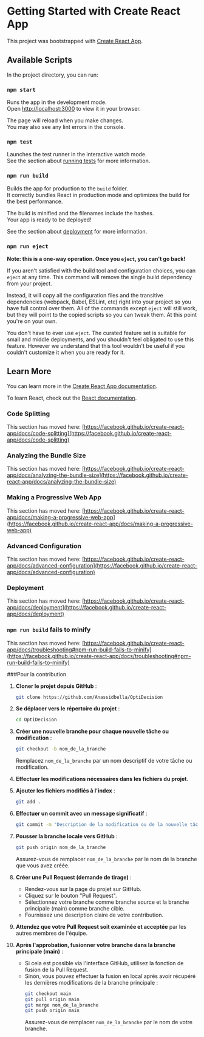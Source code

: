 # Getting Started with Create React App

This project was bootstrapped with [Create React App](https://github.com/facebook/create-react-app).

## Available Scripts

In the project directory, you can run:

### `npm start`

Runs the app in the development mode.\
Open [http://localhost:3000](http://localhost:3000) to view it in your browser.

The page will reload when you make changes.\
You may also see any lint errors in the console.

### `npm test`

Launches the test runner in the interactive watch mode.\
See the section about [running tests](https://facebook.github.io/create-react-app/docs/running-tests) for more information.

### `npm run build`

Builds the app for production to the `build` folder.\
It correctly bundles React in production mode and optimizes the build for the best performance.

The build is minified and the filenames include the hashes.\
Your app is ready to be deployed!

See the section about [deployment](https://facebook.github.io/create-react-app/docs/deployment) for more information.

### `npm run eject`

**Note: this is a one-way operation. Once you `eject`, you can't go back!**

If you aren't satisfied with the build tool and configuration choices, you can `eject` at any time. This command will remove the single build dependency from your project.

Instead, it will copy all the configuration files and the transitive dependencies (webpack, Babel, ESLint, etc) right into your project so you have full control over them. All of the commands except `eject` will still work, but they will point to the copied scripts so you can tweak them. At this point you're on your own.

You don't have to ever use `eject`. The curated feature set is suitable for small and middle deployments, and you shouldn't feel obligated to use this feature. However we understand that this tool wouldn't be useful if you couldn't customize it when you are ready for it.

## Learn More

You can learn more in the [Create React App documentation](https://facebook.github.io/create-react-app/docs/getting-started).

To learn React, check out the [React documentation](https://reactjs.org/).

### Code Splitting

This section has moved here: [https://facebook.github.io/create-react-app/docs/code-splitting](https://facebook.github.io/create-react-app/docs/code-splitting)

### Analyzing the Bundle Size

This section has moved here: [https://facebook.github.io/create-react-app/docs/analyzing-the-bundle-size](https://facebook.github.io/create-react-app/docs/analyzing-the-bundle-size)

### Making a Progressive Web App

This section has moved here: [https://facebook.github.io/create-react-app/docs/making-a-progressive-web-app](https://facebook.github.io/create-react-app/docs/making-a-progressive-web-app)

### Advanced Configuration

This section has moved here: [https://facebook.github.io/create-react-app/docs/advanced-configuration](https://facebook.github.io/create-react-app/docs/advanced-configuration)

### Deployment

This section has moved here: [https://facebook.github.io/create-react-app/docs/deployment](https://facebook.github.io/create-react-app/docs/deployment)

### `npm run build` fails to minify

This section has moved here: [https://facebook.github.io/create-react-app/docs/troubleshooting#npm-run-build-fails-to-minify](https://facebook.github.io/create-react-app/docs/troubleshooting#npm-run-build-fails-to-minify)


###Pour la contribution 

1. **Cloner le projet depuis GitHub** :
   ```bash
   git clone https://github.com/Anassidbella/OptiDecision
   ```

2. **Se déplacer vers le répertoire du projet** :
   ```bash
   cd OptiDecision
   ```

3. **Créer une nouvelle branche pour chaque nouvelle tâche ou modification** :
   ```bash
   git checkout -b nom_de_la_branche
   ```
   Remplacez `nom_de_la_branche` par un nom descriptif de votre tâche ou modification.

4. **Effectuer les modifications nécessaires dans les fichiers du projet**.

5. **Ajouter les fichiers modifiés à l'index** :
   ```bash
   git add .
   ```

6. **Effectuer un commit avec un message significatif** :
   ```bash
   git commit -m "Description de la modification ou de la nouvelle tâche"
   ```

7. **Pousser la branche locale vers GitHub** :
   ```bash
   git push origin nom_de_la_branche
   ```
   Assurez-vous de remplacer `nom_de_la_branche` par le nom de la branche que vous avez créée.

8. **Créer une Pull Request (demande de tirage)** :
   - Rendez-vous sur la page du projet sur GitHub.
   - Cliquez sur le bouton "Pull Request".
   - Sélectionnez votre branche comme branche source et la branche principale (main) comme branche cible.
   - Fournissez une description claire de votre contribution.

9. **Attendez que votre Pull Request soit examinée et acceptée** par les autres membres de l'équipe.

10. **Après l'approbation, fusionner votre branche dans la branche principale (main)** :
    - Si cela est possible via l'interface GitHub, utilisez la fonction de fusion de la Pull Request.
    - Sinon, vous pouvez effectuer la fusion en local après avoir récupéré les dernières modifications de la branche principale :
      ```bash
      git checkout main
      git pull origin main
      git merge nom_de_la_branche
      git push origin main
      ```
      Assurez-vous de remplacer `nom_de_la_branche` par le nom de votre branche.


